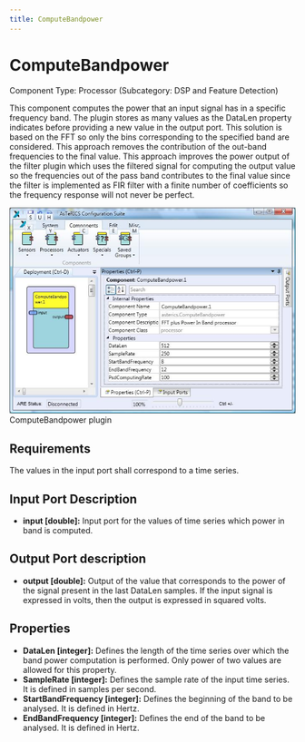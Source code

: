 ```yaml
---
title: ComputeBandpower
---
```


# ComputeBandpower

Component Type: Processor (Subcategory: DSP and Feature Detection)

This component computes the power that an input signal has in a specific frequency band. The plugin stores as many values as the DataLen property indicates before providing a new value in the output port. This solution is based on the FFT so only the bins corresponding to the specified band are considered. This approach removes the contribution of the out-band frequencies to the final value. This approach improves the power output of the filter plugin which uses the filtered signal for computing the output value so the frequencies out of the pass band contributes to the final value since the filter is implemented as FIR filter with a finite number of coefficients so the frequency response will not never be perfect.

![Screenshot: ComputeBandpower plugin](./img/ComputeBandpower.jpg "Screenshot: ComputeBandpower plugin")  
ComputeBandpower plugin

## Requirements

The values in the input port shall correspond to a time series.

## Input Port Description

- **input \[double\]:** Input port for the values of time series which power in band is computed.

## Output Port description

- **output \[double\]:** Output of the value that corresponds to the power of the signal present in the last DataLen samples. If the input signal is expressed in volts, then the output is expressed in squared volts.

## Properties

- **DataLen \[integer\]:** Defines the length of the time series over which the band power computation is performed. Only power of two values are allowed for this property.
- **SampleRate \[integer\]:** Defines the sample rate of the input time series. It is defined in samples per second.
- **StartBandFrequency \[integer\]:** Defines the beginning of the band to be analysed. It is defined in Hertz.
- **EndBandFrequency \[integer\]:** Defines the end of the band to be analysed. It is defined in Hertz.
